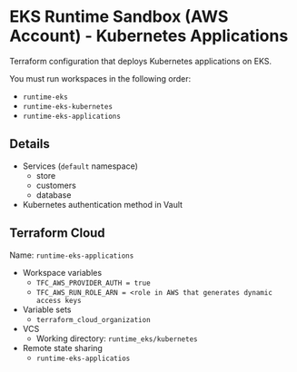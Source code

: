 # EKS Runtime Sandbox (AWS Account) - Kubernetes Applications

Terraform configuration that deploys Kubernetes applications on EKS.

You must run workspaces in the following order:

- `runtime-eks`
- `runtime-eks-kubernetes`
- `runtime-eks-applications`

## Details

- Services (`default` namespace)
  - store
  - customers
  - database
- Kubernetes authentication method in Vault

 ## Terraform Cloud

 Name: `runtime-eks-applications`

 - Workspace variables
   - `TFC_AWS_PROVIDER_AUTH = true`
   - `TFC_AWS_RUN_ROLE_ARN = <role in AWS that generates dynamic access keys`
- Variable sets
  - `terraform_cloud_organization`
- VCS
  - Working directory: `runtime_eks/kubernetes`
- Remote state sharing
  - `runtime-eks-applicatios`